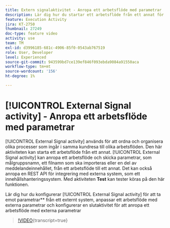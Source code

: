 ```yaml
---
title: Extern signalaktivitet - Anropa ett arbetsflöde med parametrar
description: Lär dig hur du startar ett arbetsflöde från ett annat för att stödja mer komplexa kundresor, samtidigt som du får bättre möjlighet att övervaka och reagera på problem.
feature: Execution Activity
jira: KT-2750
thumbnail: 27249
doc-type: feature video
activity: use
team: TM
exl-id: d3996185-681c-4906-85f0-0543ab767519
role: User, Developer
level: Experienced
source-git-commit: 943599bd7ce139ef846f093ebda9084a91550aca
workflow-type: tm+mt
source-wordcount: '156'
ht-degree: 1%

---
```



# [!UICONTROL External Signal activity] - Anropa ett arbetsflöde med parametrar

[!UICONTROL External Signal activity] används för att ordna och organisera olika processer som ingår i samma kundresa till olika arbetsflöden. Den här aktiviteten kan starta ett arbetsflöde från ett annat. [!UICONTROL External Signal activity] kan anropa ett arbetsflöde och skicka parametrar, som målgruppsnamn, ett filnamn som ska importeras eller en del av meddelandeinnehållet, från ett arbetsflöde till ett annat. Det kan också anropa en REST API för integrering med externa system, som ett innehållshanteringssystem. Med aktiviteten **Test** kan tester köras på den här funktionen.

Lär dig hur du konfigurerar [!UICONTROL External Signal activity] för att ta emot parametrar** från ett externt system, anpassar ett arbetsflöde med externa parametrar och konfigurerar en slutaktivitet för att anropa ett arbetsflöde med externa parametrar

>[!VIDEO](https://video.tv.adobe.com/v/27249/?learn=on){transcript=true}
